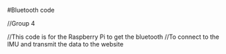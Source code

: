 #Bluetooth code

//Group 4

//This code is for the Raspberry Pi to get the bluetooth
//To connect to the IMU and transmit the data to the website
